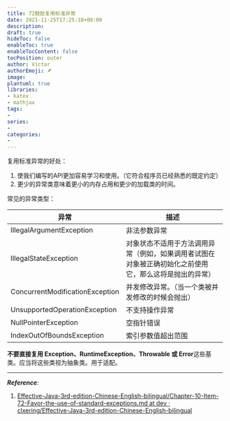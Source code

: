 ```yaml
---
title: 72鼓励复用标准异常
date: 2021-11-25T17:25:18+08:00
description:
draft: true
hideToc: false
enableToc: true
enableTocContent: false
tocPosition: outer
author: Victor
authorEmoji: 🪶
image:
plantuml: true
libraries:
- katex
- mathjax
tags:
-
series:
-
categories:
-
---
```








复用标准异常的好处：

1. 使我们编写的API更加容易学习和使用。（它符合程序员已经熟悉的既定约定）
2. 更少的异常类意味着更小的内存占用和更少的加载类的时间。

常见的异常类型：

| 异常                            | 描述                                                         |
| ------------------------------- | ------------------------------------------------------------ |
| IllegalArgumentException        | 非法参数异常                                                 |
| IllegalStateException           | 对象状态不适用于方法调用异常（例如，如果调用者试图在对象被正确初始化之前使用它，那么这将是抛出的异常） |
| ConcurrentModificationException | 并发修改异常。（当一个类被并发修改的时候会抛出）             |
| UnsupportedOperationException   | 不支持操作异常                                               |
| NullPointerException            | 空指针错误                                                   |
| IndexOutOfBoundsException       | 索引参数值超出范围                                           |

**不要直接复用 Exception、RuntimeException、Throwable 或 Error**这些基类。应当将这些类视为抽象类。用于适配。

---

***Reference***:

1. [Effective-Java-3rd-edition-Chinese-English-bilingual/Chapter-10-Item-72-Favor-the-use-of-standard-exceptions.md at dev · clxering/Effective-Java-3rd-edition-Chinese-English-bilingual](https://github.com/clxering/Effective-Java-3rd-edition-Chinese-English-bilingual/blob/dev/Chapter-10/Chapter-10-Item-72-Favor-the-use-of-standard-exceptions.md)
